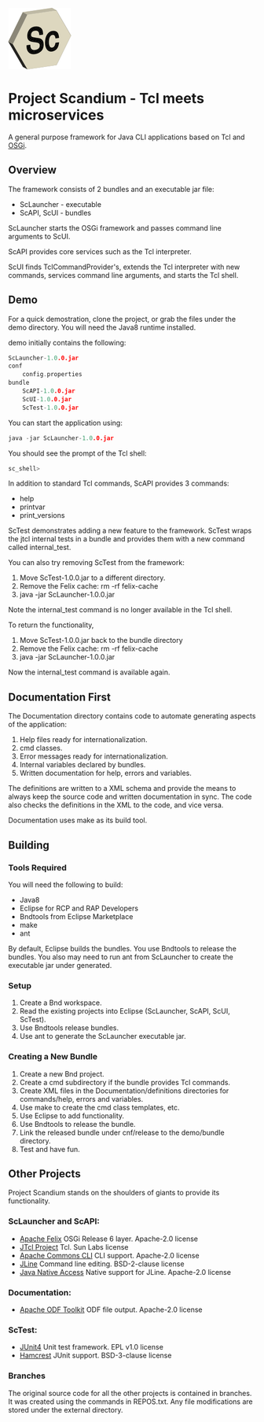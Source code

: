 ![Alt text](./assets/ScLogo128.png)
# Project Scandium - Tcl meets microservices
A general purpose framework for Java CLI applications based on Tcl and [OSGi](https://www.osgi.org).

## Overview
The framework consists of 2 bundles and an executable jar file:
* ScLauncher - executable
* ScAPI, ScUI - bundles

ScLauncher starts the OSGi framework and passes command line arguments to ScUI.

ScAPI provides core services such as the Tcl interpreter.

ScUI finds TclCommandProvider's, extends the Tcl interpreter with new commands, services command line arguments, and starts the Tcl shell.

## Demo
For a quick demostration, clone the project, or grab the files under the demo directory.
You will need the Java8 runtime installed.

demo initially contains the following:

```c
ScLauncher-1.0.0.jar
conf
    config.properties
bundle
    ScAPI-1.0.0.jar
    ScUI-1.0.0.jar
    ScTest-1.0.0.jar
```

You can start the application using:
```c
java -jar ScLauncher-1.0.0.jar
```

You should see the prompt of the Tcl shell:
```c
sc_shell>
```

In addition to standard Tcl commands, ScAPI provides 3 commands:
* help
* printvar
* print_versions

ScTest demonstrates adding a new feature to the framework.
ScTest wraps the jtcl internal tests in a bundle and provides them with a new command called internal_test.

You can also try removing ScTest from the framework:

1. Move ScTest-1.0.0.jar to a different directory.
2. Remove the Felix cache: rm -rf felix-cache
3. java -jar ScLauncher-1.0.0.jar

Note the internal_test command is no longer available in the Tcl shell.

To return the functionality,

1. Move ScTest-1.0.0.jar back to the bundle directory
2. Remove the Felix cache: rm -rf felix-cache
3. java -jar ScLauncher-1.0.0.jar

Now the internal_test command is available again.

## Documentation First
The Documentation directory contains code to automate generating aspects of the application:

1. Help files ready for internationalization.
2. cmd classes.
3. Error messages ready for internationalization.
4. Internal variables declared by bundles.
5. Written documentation for help, errors and variables.

The definitions are written to a XML schema and provide the means to always keep the source code and written documentation in sync. The code also checks the definitions in the XML to the code, and vice versa.

Documentation uses make as its build tool.

## Building

### Tools Required
You will need the following to build:
* Java8 
* Eclipse for RCP and RAP Developers 
* Bndtools from Eclipse Marketplace
* make
* ant

By default, Eclipse builds the bundles. You use Bndtools to release the bundles. You also may need to run ant from ScLauncher to create the executable jar under generated.

### Setup

1. Create a Bnd workspace.
2. Read the existing projects into Eclipse (ScLauncher, ScAPI, ScUI, ScTest).
3. Use Bndtools release bundles.
4. Use ant to generate the ScLauncher executable jar.

### Creating a New Bundle

1. Create a new Bnd project.
2. Create a cmd subdirectory if the bundle provides Tcl commands.
3. Create XML files in the Documentation/definitions directories for commands/help, errors and variables.
4. Use make to create the cmd class templates, etc.
5. Use Eclipse to add functionality.
6. Use Bndtools to release the bundle.
7. Link the released bundle under cnf/release to the demo/bundle directory.
8. Test and have fun.

## Other Projects
Project Scandium stands on the shoulders of giants to provide its functionality.
### ScLauncher and ScAPI:
* [Apache Felix](http://felix.apache.org) OSGi Release 6 layer. Apache-2.0 license
* [JTcl Project](http://jtcl-project.github.io/jtcl/) Tcl. Sun Labs license
* [Apache Commons CLI](https://commons.apache.org/proper/commons-cli/) CLI support. Apache-2.0 license
* [JLine](https://github.com/jline/jline3.git) Command line editing. BSD-2-clause license
* [Java Native Access](https://github.com/java-native-access/jna.git) Native support for JLine. Apache-2.0 license

### Documentation:
* [Apache ODF Toolkit](http://incubator.apache.org/odftoolkit/index.html) ODF file output. Apache-2.0 license

### ScTest:
* [JUnit4](https://junit.org/junit4/) Unit test framework. EPL v1.0 license
* [Hamcrest](http://hamcrest.org/) JUnit support. BSD-3-clause license

### Branches
The original source code for all the other projects is contained in branches.
It was created using the commands in REPOS.txt.
Any file modifications are stored under the external directory.
